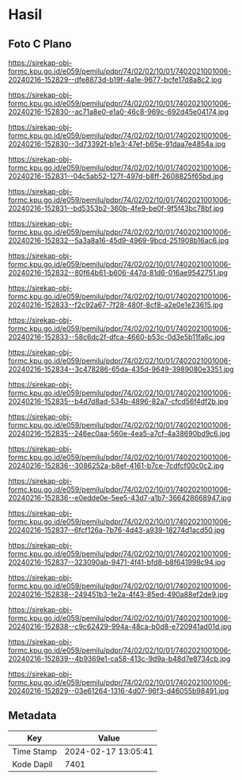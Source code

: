 # Hasil

## Foto C Plano

https://sirekap-obj-formc.kpu.go.id/e059/pemilu/pdpr/74/02/02/10/01/7402021001006-20240216-152829--dfe8873d-b19f-4a1e-9677-bcfe17d8a8c2.jpg

https://sirekap-obj-formc.kpu.go.id/e059/pemilu/pdpr/74/02/02/10/01/7402021001006-20240216-152830--ac71a8e0-e1a0-46c8-969c-692d45e04174.jpg

https://sirekap-obj-formc.kpu.go.id/e059/pemilu/pdpr/74/02/02/10/01/7402021001006-20240216-152830--3d73392f-b1e3-47ef-b65e-91daa7e4854a.jpg

https://sirekap-obj-formc.kpu.go.id/e059/pemilu/pdpr/74/02/02/10/01/7402021001006-20240216-152831--04c5ab52-127f-497d-b8ff-2608825f65bd.jpg

https://sirekap-obj-formc.kpu.go.id/e059/pemilu/pdpr/74/02/02/10/01/7402021001006-20240216-152831--bd5353b2-360b-4fe9-be0f-9f5f43bc78bf.jpg

https://sirekap-obj-formc.kpu.go.id/e059/pemilu/pdpr/74/02/02/10/01/7402021001006-20240216-152832--5a3a8a16-45d9-4969-9bcd-251908b16ac6.jpg

https://sirekap-obj-formc.kpu.go.id/e059/pemilu/pdpr/74/02/02/10/01/7402021001006-20240216-152832--80f64b61-b606-447d-81d6-016ae9542751.jpg

https://sirekap-obj-formc.kpu.go.id/e059/pemilu/pdpr/74/02/02/10/01/7402021001006-20240216-152833--f2c92a67-7f28-480f-8cf8-a2e0e1e23615.jpg

https://sirekap-obj-formc.kpu.go.id/e059/pemilu/pdpr/74/02/02/10/01/7402021001006-20240216-152833--58c6dc2f-dfca-4660-b53c-0d3e5b11fa6c.jpg

https://sirekap-obj-formc.kpu.go.id/e059/pemilu/pdpr/74/02/02/10/01/7402021001006-20240216-152834--3c478286-65da-435d-9649-3989080e3351.jpg

https://sirekap-obj-formc.kpu.go.id/e059/pemilu/pdpr/74/02/02/10/01/7402021001006-20240216-152835--b4d7d8ad-534b-4896-82a7-cfcd56f4df2b.jpg

https://sirekap-obj-formc.kpu.go.id/e059/pemilu/pdpr/74/02/02/10/01/7402021001006-20240216-152835--246ec0aa-560e-4ea5-a7cf-4a38690bd9c6.jpg

https://sirekap-obj-formc.kpu.go.id/e059/pemilu/pdpr/74/02/02/10/01/7402021001006-20240216-152836--3086252a-b8ef-4161-b7ce-7cdfcf00c0c2.jpg

https://sirekap-obj-formc.kpu.go.id/e059/pemilu/pdpr/74/02/02/10/01/7402021001006-20240216-152836--e0edde0e-5ee5-43d7-a1b7-366428668947.jpg

https://sirekap-obj-formc.kpu.go.id/e059/pemilu/pdpr/74/02/02/10/01/7402021001006-20240216-152837--6fcf126a-7b76-4d43-a939-18274d1acd50.jpg

https://sirekap-obj-formc.kpu.go.id/e059/pemilu/pdpr/74/02/02/10/01/7402021001006-20240216-152837--323090ab-9471-4f41-bfd8-b8f641998c94.jpg

https://sirekap-obj-formc.kpu.go.id/e059/pemilu/pdpr/74/02/02/10/01/7402021001006-20240216-152838--249451b3-1e2a-4f43-85ed-490a88ef2de9.jpg

https://sirekap-obj-formc.kpu.go.id/e059/pemilu/pdpr/74/02/02/10/01/7402021001006-20240216-152838--c9c62429-994a-48ca-b0d8-e720941ad01d.jpg

https://sirekap-obj-formc.kpu.go.id/e059/pemilu/pdpr/74/02/02/10/01/7402021001006-20240216-152839--4b9369e1-ca58-413c-9d9a-b48d7e8734cb.jpg

https://sirekap-obj-formc.kpu.go.id/e059/pemilu/pdpr/74/02/02/10/01/7402021001006-20240216-152829--03e61264-1316-4d07-96f3-d46055b98491.jpg


## Metadata

| Key        | Value               |
| ---------- | ------------------- |
| Time Stamp | 2024-02-17 13:05:41 |
| Kode Dapil | 7401                |



